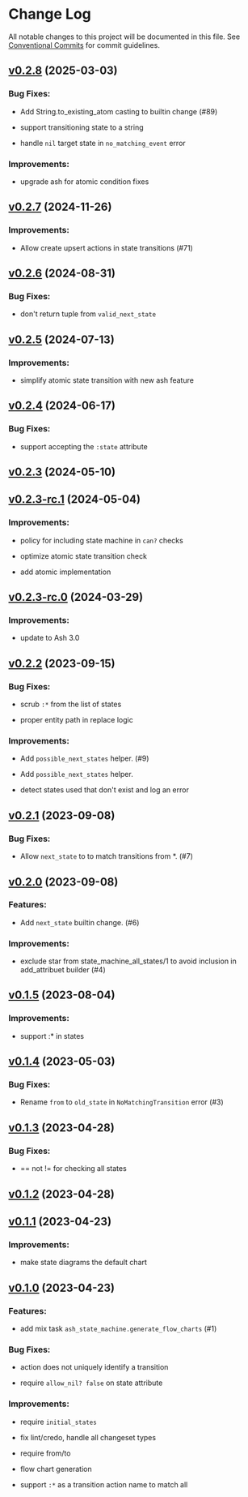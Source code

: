 # Change Log

All notable changes to this project will be documented in this file.
See [Conventional Commits](Https://conventionalcommits.org) for commit guidelines.

<!-- changelog -->

## [v0.2.8](https://github.com/ash-project/ash_state_machine/compare/v0.2.7...v0.2.8) (2025-03-03)




### Bug Fixes:

* Add String.to_existing_atom casting to builtin change (#89)

* support transitioning state to a string

* handle `nil` target state in `no_matching_event` error

### Improvements:

* upgrade ash for atomic condition fixes

## [v0.2.7](https://github.com/ash-project/ash_state_machine/compare/v0.2.6...v0.2.7) (2024-11-26)

### Improvements:

- Allow create upsert actions in state transitions (#71)

## [v0.2.6](https://github.com/ash-project/ash_state_machine/compare/v0.2.5...v0.2.6) (2024-08-31)

### Bug Fixes:

- don't return tuple from `valid_next_state`

## [v0.2.5](https://github.com/ash-project/ash_state_machine/compare/v0.2.4...v0.2.5) (2024-07-13)

### Improvements:

- simplify atomic state transition with new ash feature

## [v0.2.4](https://github.com/ash-project/ash_state_machine/compare/v0.2.3...v0.2.4) (2024-06-17)

### Bug Fixes:

- support accepting the `:state` attribute

## [v0.2.3](https://github.com/ash-project/ash_state_machine/compare/v0.2.3-rc.1...v0.2.3) (2024-05-10)

## [v0.2.3-rc.1](https://github.com/ash-project/ash_state_machine/compare/v0.2.3-rc.0...v0.2.3-rc.1) (2024-05-04)

### Improvements:

- policy for including state machine in `can?` checks

- optimize atomic state transition check

- add atomic implementation

## [v0.2.3-rc.0](https://github.com/ash-project/ash_state_machine/compare/v0.2.2...v0.2.3-rc.0) (2024-03-29)

### Improvements:

- update to Ash 3.0

## [v0.2.2](https://github.com/ash-project/ash_state_machine/compare/v0.2.1...v0.2.2) (2023-09-15)

### Bug Fixes:

- scrub `:*` from the list of states

- proper entity path in replace logic

### Improvements:

- Add `possible_next_states` helper. (#9)

- Add `possible_next_states` helper.

- detect states used that don't exist and log an error

## [v0.2.1](https://github.com/ash-project/ash_state_machine/compare/v0.2.0...v0.2.1) (2023-09-08)

### Bug Fixes:

- Allow `next_state` to to match transitions from \*. (#7)

## [v0.2.0](https://github.com/ash-project/ash_state_machine/compare/v0.1.5...v0.2.0) (2023-09-08)

### Features:

- Add `next_state` builtin change. (#6)

### Improvements:

- exclude star from state_machine_all_states/1 to avoid inclusion in add_attribuet builder (#4)

## [v0.1.5](https://github.com/ash-project/ash_state_machine/compare/v0.1.4...v0.1.5) (2023-08-04)

### Improvements:

- support :\* in states

## [v0.1.4](https://github.com/ash-project/ash_state_machine/compare/v0.1.3...v0.1.4) (2023-05-03)

### Bug Fixes:

- Rename `from` to `old_state` in `NoMatchingTransition` error (#3)

## [v0.1.3](https://github.com/ash-project/ash_state_machine/compare/v0.1.2...v0.1.3) (2023-04-28)

### Bug Fixes:

- == not != for checking all states

## [v0.1.2](https://github.com/ash-project/ash_state_machine/compare/v0.1.1...v0.1.2) (2023-04-28)

## [v0.1.1](https://github.com/ash-project/ash_state_machine/compare/v0.1.0...v0.1.1) (2023-04-23)

### Improvements:

- make state diagrams the default chart

## [v0.1.0](https://github.com/ash-project/ash_state_machine/compare/v0.1.0...v0.1.0) (2023-04-23)

### Features:

- add mix task `ash_state_machine.generate_flow_charts` (#1)

### Bug Fixes:

- action does not uniquely identify a transition

- require `allow_nil? false` on state attribute

### Improvements:

- require `initial_states`

- fix lint/credo, handle all changeset types

- require from/to

- flow chart generation

- support `:*` as a transition action name to match all
